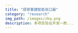 ```yaml
---
title: "颌骨重建智能张口器"
category: "research"
img_path: /images/zkq.png
description: 本项目旨在开发一款...
---
```

